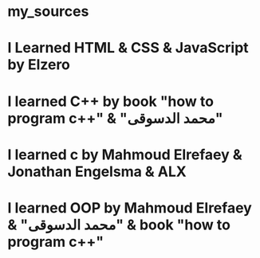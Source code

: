 # my_sources
# I Learned HTML & CSS & JavaScript by Elzero
# I learned C++ by book "how to program c++" & "محمد الدسوقى"
# I learned c by Mahmoud Elrefaey & Jonathan Engelsma & ALX
# I learned OOP by Mahmoud Elrefaey & "محمد الدسوقى" & book "how to program c++"
